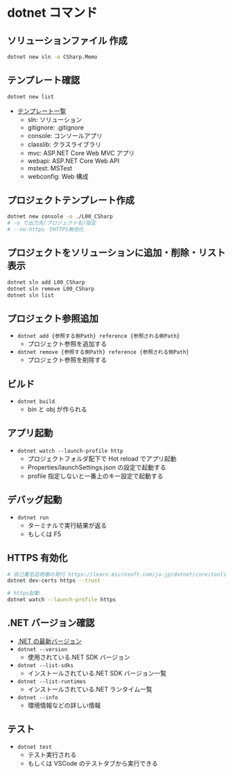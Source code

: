 # dotnet コマンド

## ソリューションファイル 作成

```bash
dotnet new sln -o CSharp.Memo
```

## テンプレート確認

```bash
dotnet new list
```

- [テンプレート一覧](https://learn.microsoft.com/ja-jp/dotnet/core/tools/dotnet-new)
  - sln: ソリューション
  - gitignore: .gitignore
  - console: コンソールアプリ
  - classlib: クラスライブラリ
  - mvc: ASP.NET Core Web MVC アプリ
  - webapi: ASP.NET Core Web API
  - mstest: MSTest
  - webconfig: Web 構成

## プロジェクトテンプレート作成

```bash
dotnet new console -o ./L00_CSharp
# -o で出力先(プロジェクト名)指定
# --no-https でHTTPS無効化
```

## プロジェクトをソリューションに追加・削除・リスト表示

```bash
dotnet sln add L00_CSharp
dotnet sln remove L00_CSharp
dotnet sln list
```

## プロジェクト参照追加

- `dotnet add {参照する側Path} reference {参照される側Path}`
  - プロジェクト参照を追加する
- `dotnet remove {参照する側Path} reference {参照される側Path}`
  - プロジェクト参照を削除する

## ビルド

- `dotnet build`
  - bin と obj が作られる

## アプリ起動

- `dotnet watch --launch-profile http`
  - プロジェクトフォルダ配下で Hot reload でアプリ起動
  - Properties/launchSettings.json の設定で起動する
  - profile 指定しないと一番上のキー設定で起動する

## デバッグ起動

- `dotnet run`
  - ターミナルで実行結果が返る
  - もしくは F5

## HTTPS 有効化

```bash
# 自己署名証明書の発行 https://learn.microsoft.com/ja-jp/dotnet/core/tools/dotnet-dev-certs
dotnet dev-certs https --trust

# https起動
dotnet watch --launch-profile https
```

## .NET バージョン確認

- [.NET の最新バージョン](https://dotnet.microsoft.com/ja-jp/download)
- `dotnet --version`
  - 使用されている.NET SDK バージョン
- `dotnet --list-sdks`
  - インストールされている.NET SDK バージョン一覧
- `dotnet --list-runtimes`
  - インストールされている.NET ランタイム一覧
- `dotnet --info`
  - 環境情報などの詳しい情報

## テスト

- `dotnet test`
  - テスト実行される
  - もしくは VSCode のテストタブから実行できる
